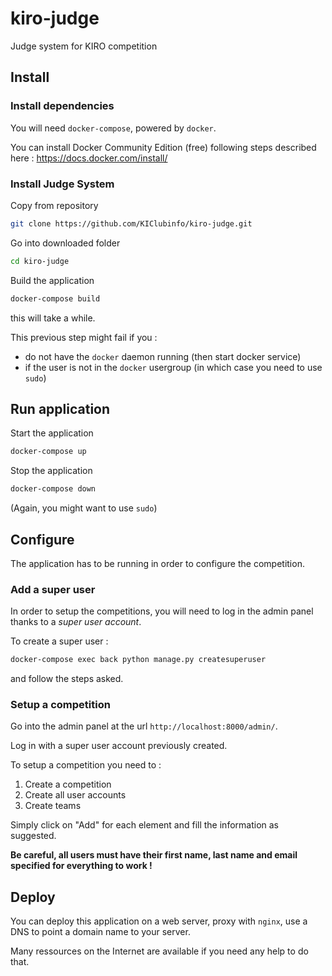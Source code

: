 # kiro-judge
Judge system for KIRO competition

## Install

### Install dependencies

You will need `docker-compose`, powered by `docker`.

You can install Docker Community Edition (free) following steps described here : https://docs.docker.com/install/

### Install Judge System

Copy from repository
```bash
git clone https://github.com/KIClubinfo/kiro-judge.git
```

Go into downloaded folder
```bash
cd kiro-judge
```

Build the application
```bash
docker-compose build
```
this will take a while.

This previous step might fail if you :
* do not have the `docker` daemon running (then start docker service)
* if the user is not in the `docker` usergroup (in which case you need to use `sudo`)

## Run application

Start the application
```bash
docker-compose up
```

Stop the application
```bash
docker-compose down
```

(Again, you might want to use `sudo`)

## Configure

The application has to be running in order to configure the competition.

### Add a super user

In order to setup the competitions, you will need to log in the admin panel thanks to a *super user account*.

To create a super user :
```bash
docker-compose exec back python manage.py createsuperuser
```
and follow the steps asked.

### Setup a competition

Go into the admin panel at the url `http://localhost:8000/admin/`.

Log in with a super user account previously created.

To setup a competition you need to :
1. Create a competition
2. Create all user accounts
3. Create teams

Simply click on "Add" for each element and fill the information as suggested.

**Be careful, all users must have their first name, last name and email specified for everything to work !**

## Deploy

You can deploy this application on a web server, proxy with `nginx`, use a DNS to point a domain name to your server.

Many ressources on the Internet are available if you need any help to do that.


